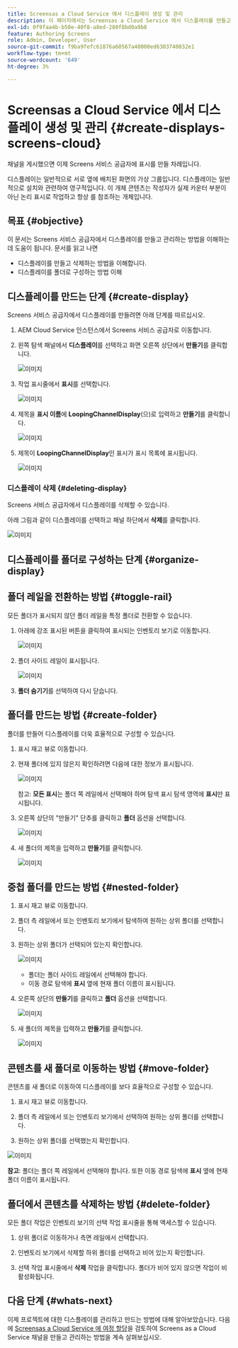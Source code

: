 ```yaml
---
title: Screensas a Cloud Service 에서 디스플레이 생성 및 관리
description: 이 페이지에서는 Screensas a Cloud Service 에서 디스플레이를 만들고 관리하는 방법에 대해 설명합니다.
exl-id: 0f9faa4b-b50e-40f8-a8ed-280f8bd0a9b8
feature: Authoring Screens
role: Admin, Developer, User
source-git-commit: f9ba9fefc61876a60567a40000ed6303740032e1
workflow-type: tm+mt
source-wordcount: '649'
ht-degree: 3%

---
```


# Screensas a Cloud Service 에서 디스플레이 생성 및 관리 {#create-displays-screens-cloud}

채널을 게시했으면 이제 Screens 서비스 공급자에 표시를 만들 차례입니다.

디스플레이는 일반적으로 서로 옆에 배치된 화면의 가상 그룹입니다. 디스플레이는 일반적으로 설치와 관련하여 영구적입니다. 이 개체 콘텐츠는 작성자가 실제 카운터 부분이 아닌 논리 표시로 작업하고 항상 를 참조하는 개체입니다.

## 목표 {#objective}

이 문서는 Screens 서비스 공급자에서 디스플레이를 만들고 관리하는 방법을 이해하는 데 도움이 됩니다. 문서를 읽고 나면

* 디스플레이를 만들고 삭제하는 방법을 이해합니다.
* 디스플레이를 폴더로 구성하는 방법 이해

## 디스플레이를 만드는 단계 {#create-display}

Screens 서비스 공급자에서 디스플레이를 만들려면 아래 단계를 따르십시오.

1. AEM Cloud Service 인스턴스에서 Screens 서비스 공급자로 이동합니다.
1. 왼쪽 탐색 패널에서 **디스플레이**&#x200B;를 선택하고 화면 오른쪽 상단에서 **만들기**&#x200B;를 클릭합니다.

   ![이미지](/help/screens-cloud/assets/display/disp-1.png)

1. 작업 표시줄에서 **표시**&#x200B;를 선택합니다.

   ![이미지](/help/screens-cloud/assets/display/disp-2.png)

1. 제목을 **표시 이름**&#x200B;에 **LoopingChannelDisplay**(으)로 입력하고 **만들기**&#x200B;를 클릭합니다.

   ![이미지](/help/screens-cloud/assets/display/disp3.png)

1. 제목이 **LoopingChannelDisplay**&#x200B;인 표시가 표시 목록에 표시됩니다.

   ![이미지](/help/screens-cloud/assets/display/disp-4.png)

### 디스플레이 삭제 {#deleting-display}

Screens 서비스 공급자에서 디스플레이를 삭제할 수 있습니다.

아래 그림과 같이 디스플레이를 선택하고 패널 하단에서 **삭제**&#x200B;를 클릭합니다.

![이미지](/help/screens-cloud/assets/display/disp-5.png)

## 디스플레이를 폴더로 구성하는 단계 {#organize-display}

## 폴더 레일을 전환하는 방법 {#toggle-rail}

모든 폴더가 표시되지 않던 폴더 레일을 특정 폴더로 전환할 수 있습니다.

1. 아래에 강조 표시된 버튼을 클릭하여 표시되는 인벤토리 보기로 이동합니다.

   ![이미지](/help/screens-cloud/assets/display/display-inventory.png)

1. 폴더 사이드 레일이 표시됩니다.

   ![이미지](/help/screens-cloud/assets/display/toggle-rail.png)

1. **폴더 숨기기**&#x200B;를 선택하여 다시 닫습니다.

## 폴더를 만드는 방법 {#create-folder}

폴더를 만들어 디스플레이를 더욱 효율적으로 구성할 수 있습니다.

1. 표시 재고 뷰로 이동합니다.
1. 현재 폴더에 있지 않은지 확인하려면 다음에 대한 정보가 표시됩니다.

   ![이미지](/help/screens-cloud/assets/display/verify-view.png)

   참고: **모든 표시**&#x200B;는 폴더 쪽 레일에서 선택해야 하며 탐색 표시 탐색 영역에 **표시**&#x200B;만 표시됩니다.

1. 오른쪽 상단의 &quot;만들기&quot; 단추를 클릭하고 **폴더** 옵션을 선택합니다.

   ![이미지](/help/screens-cloud/assets/display/Createfolder.png)

1. 새 폴더의 제목을 입력하고 **만들기**&#x200B;를 클릭합니다.

   ![이미지](/help/screens-cloud/assets/display/Createfolder2.png)

## 중첩 폴더를 만드는 방법 {#nested-folder}

1. 표시 재고 뷰로 이동합니다.

1. 폴더 측 레일에서 또는 인벤토리 보기에서 탐색하여 원하는 상위 폴더를 선택합니다.
1. 원하는 상위 폴더가 선택되어 있는지 확인합니다.

   ![이미지](/help/screens-cloud/assets/display/Nestedview.png)

   * 폴더는 폴더 사이드 레일에서 선택해야 합니다.
   * 이동 경로 탐색에 **표시** 옆에 현재 폴더 이름이 표시됩니다.

1. 오른쪽 상단의 **만들기**&#x200B;를 클릭하고 **폴더** 옵션을 선택합니다.

   ![이미지](/help/screens-cloud/assets/display/Createfolder.png)

1. 새 폴더의 제목을 입력하고 **만들기**&#x200B;를 클릭합니다.

   ![이미지](/help/screens-cloud/assets/display/Createfolder2.png)

## 콘텐츠를 새 폴더로 이동하는 방법 {#move-folder}

콘텐츠를 새 폴더로 이동하여 디스플레이를 보다 효율적으로 구성할 수 있습니다.

1. 표시 재고 뷰로 이동합니다.

1. 폴더 측 레일에서 또는 인벤토리 보기에서 선택하여 원하는 상위 폴더를 선택합니다.

1. 원하는 상위 폴더를 선택했는지 확인합니다.

![이미지](/help/screens-cloud/assets/display/movetofolder.png)

**참고**: 폴더는 폴더 쪽 레일에서 선택해야 합니다. 또한 이동 경로 탐색에 **표시** 옆에 현재 폴더 이름이 표시됩니다.

## 폴더에서 콘텐츠를 삭제하는 방법 {#delete-folder}

모든 폴더 작업은 인벤토리 보기의 선택 작업 표시줄을 통해 액세스할 수 있습니다.

1. 상위 폴더로 이동하거나 측면 레일에서 선택합니다.

1. 인벤토리 보기에서 삭제할 하위 폴더를 선택하고 비어 있는지 확인합니다.

1. 선택 작업 표시줄에서 **삭제** 작업을 클릭합니다. 폴더가 비어 있지 않으면 작업이 비활성화됩니다.


## 다음 단계 {#whats-next}

이제 프로젝트에 대한 디스플레이를 관리하고 만드는 방법에 대해 알아보았습니다. 다음에 [Screensas a Cloud Service 에 여정 할당](https://experienceleague.adobe.com/docs/experience-manager-cloud-service/screens-as-cloud-service/create-content/assigning-channels-to-display.html?lang=ko)을 검토하여 Screens as a Cloud Service 채널을 만들고 관리하는 방법을 계속 살펴보십시오.
